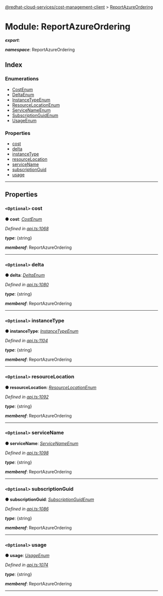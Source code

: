 [@redhat-cloud-services/cost-management-client](../README.md) > [ReportAzureOrdering](../modules/reportazureordering.md)

# Module: ReportAzureOrdering

*__export__*: 

*__namespace__*: ReportAzureOrdering

## Index

### Enumerations

* [CostEnum](../enums/reportazureordering.costenum.md)
* [DeltaEnum](../enums/reportazureordering.deltaenum.md)
* [InstanceTypeEnum](../enums/reportazureordering.instancetypeenum.md)
* [ResourceLocationEnum](../enums/reportazureordering.resourcelocationenum.md)
* [ServiceNameEnum](../enums/reportazureordering.servicenameenum.md)
* [SubscriptionGuidEnum](../enums/reportazureordering.subscriptionguidenum.md)
* [UsageEnum](../enums/reportazureordering.usageenum.md)

### Properties

* [cost](reportazureordering.md#cost)
* [delta](reportazureordering.md#delta)
* [instanceType](reportazureordering.md#instancetype)
* [resourceLocation](reportazureordering.md#resourcelocation)
* [serviceName](reportazureordering.md#servicename)
* [subscriptionGuid](reportazureordering.md#subscriptionguid)
* [usage](reportazureordering.md#usage)

---

## Properties

<a id="cost"></a>

### `<Optional>` cost

**● cost**: *[CostEnum](../enums/reportazureordering.costenum.md)*

*Defined in [api.ts:1068](https://github.com/RedHatInsights/javascript-clients/blob/master/packages/cost-management/api.ts#L1068)*

*__type__*: {string}

*__memberof__*: ReportAzureOrdering

___
<a id="delta"></a>

### `<Optional>` delta

**● delta**: *[DeltaEnum](../enums/reportazureordering.deltaenum.md)*

*Defined in [api.ts:1080](https://github.com/RedHatInsights/javascript-clients/blob/master/packages/cost-management/api.ts#L1080)*

*__type__*: {string}

*__memberof__*: ReportAzureOrdering

___
<a id="instancetype"></a>

### `<Optional>` instanceType

**● instanceType**: *[InstanceTypeEnum](../enums/reportazureordering.instancetypeenum.md)*

*Defined in [api.ts:1104](https://github.com/RedHatInsights/javascript-clients/blob/master/packages/cost-management/api.ts#L1104)*

*__type__*: {string}

*__memberof__*: ReportAzureOrdering

___
<a id="resourcelocation"></a>

### `<Optional>` resourceLocation

**● resourceLocation**: *[ResourceLocationEnum](../enums/reportazureordering.resourcelocationenum.md)*

*Defined in [api.ts:1092](https://github.com/RedHatInsights/javascript-clients/blob/master/packages/cost-management/api.ts#L1092)*

*__type__*: {string}

*__memberof__*: ReportAzureOrdering

___
<a id="servicename"></a>

### `<Optional>` serviceName

**● serviceName**: *[ServiceNameEnum](../enums/reportazureordering.servicenameenum.md)*

*Defined in [api.ts:1098](https://github.com/RedHatInsights/javascript-clients/blob/master/packages/cost-management/api.ts#L1098)*

*__type__*: {string}

*__memberof__*: ReportAzureOrdering

___
<a id="subscriptionguid"></a>

### `<Optional>` subscriptionGuid

**● subscriptionGuid**: *[SubscriptionGuidEnum](../enums/reportazureordering.subscriptionguidenum.md)*

*Defined in [api.ts:1086](https://github.com/RedHatInsights/javascript-clients/blob/master/packages/cost-management/api.ts#L1086)*

*__type__*: {string}

*__memberof__*: ReportAzureOrdering

___
<a id="usage"></a>

### `<Optional>` usage

**● usage**: *[UsageEnum](../enums/reportazureordering.usageenum.md)*

*Defined in [api.ts:1074](https://github.com/RedHatInsights/javascript-clients/blob/master/packages/cost-management/api.ts#L1074)*

*__type__*: {string}

*__memberof__*: ReportAzureOrdering

___

